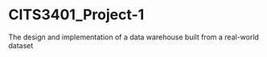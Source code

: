 # CITS3401_Project-1
The design and implementation of a data warehouse built from a real-world dataset
